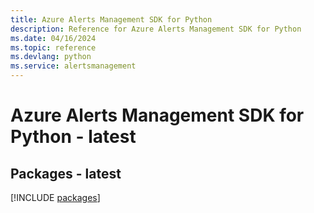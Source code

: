```yaml
---
title: Azure Alerts Management SDK for Python
description: Reference for Azure Alerts Management SDK for Python
ms.date: 04/16/2024
ms.topic: reference
ms.devlang: python
ms.service: alertsmanagement
---
```

# Azure Alerts Management SDK for Python - latest
## Packages - latest
[!INCLUDE [packages](alerts-management-index.md)]
